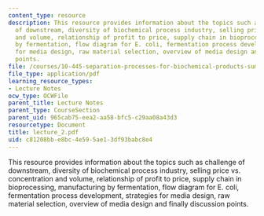 ```yaml
---
content_type: resource
description: This resource provides information about the topics such as challenge
  of downstream, diversity of biochemical process industry, selling price vs. concentration
  and volume, relationship of profit to price, supply chain in bioprocessing, manufacturing
  by fermentation, flow diagram for E. coli, fermentation process development, strategies
  for media design, raw material selection, overview of media design and finally discussion
  points.
file: /courses/10-445-separation-processes-for-biochemical-products-summer-2005/c81208bbe8bc4e595ae13df93babc8e4_lecture_2.pdf
file_type: application/pdf
learning_resource_types:
- Lecture Notes
ocw_type: OCWFile
parent_title: Lecture Notes
parent_type: CourseSection
parent_uid: 965cab75-eea2-aa58-bfc5-c29aa08a43d3
resourcetype: Document
title: lecture_2.pdf
uid: c81208bb-e8bc-4e59-5ae1-3df93babc8e4
---
```

This resource provides information about the topics such as challenge of downstream, diversity of biochemical process industry, selling price vs. concentration and volume, relationship of profit to price, supply chain in bioprocessing, manufacturing by fermentation, flow diagram for E. coli, fermentation process development, strategies for media design, raw material selection, overview of media design and finally discussion points.

